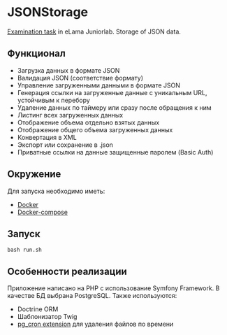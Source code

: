# JSONStorage
[Examination task](https://github.com/krsnv/elama-junior-exam-03-2018) in eLama Juniorlab. Storage of JSON data.

## Функционал
- Загрузка данных в формате JSON
- Валидация JSON (соответствие формату)
- Управление загруженными данными в формате JSON
- Генерация ссылки на загруженные данные с уникальным URL, устойчивым к перебору
- Удаление данных по таймеру или сразу после обращения к ним
- Листинг всех загруженных данных
- Отображение объема отдельно взятых данных
- Отображение общего объема загруженных данных
- Конвертация в XML
- Экспорт или сохранение в .json
- Приватные ссылки на данные защищенные паролем (Basic Auth)

## Окружение
Для запуска необходимо иметь:
- [Docker](https://www.docker.com/)
- [Docker-compose](https://docs.docker.com/compose/)

## Запуск
`bash run.sh`

## Особенности реализации
Приложение написано на PHP с использование Symfony Framework.
В качестве БД выбрана PostgreSQL.
Также используются:
- Doctrine ORM
- Шаблонизатор Twig
- [pg_cron extension](https://github.com/citusdata/pg_cron) для удаления файлов по времени
